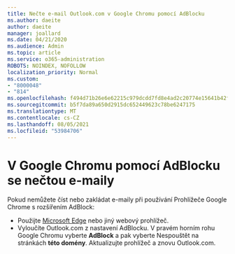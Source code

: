 ```yaml
---
title: Nečte e-mail Outlook.com v Google Chromu pomocí AdBlocku
ms.author: daeite
author: daeite
manager: joallard
ms.date: 04/21/2020
ms.audience: Admin
ms.topic: article
ms.service: o365-administration
ROBOTS: NOINDEX, NOFOLLOW
localization_priority: Normal
ms.custom:
- "8000048"
- "814"
ms.openlocfilehash: f494d71b26e6e62215c979dcdd7fd8e4ad2c20774e15641b42f1f6208eaa2922
ms.sourcegitcommit: b5f7da89a650d2915dc652449623c78be6247175
ms.translationtype: MT
ms.contentlocale: cs-CZ
ms.lasthandoff: 08/05/2021
ms.locfileid: "53984706"
---
```

# <a name="cant-read-email-in-google-chrome-with-adblock"></a>V Google Chromu pomocí AdBlocku se nečtou e-maily

Pokud nemůžete číst nebo zakládat e-maily při používání Prohlížeče Google Chrome s rozšířením AdBlock:

- Použijte [Microsoft Edge](https://go.microsoft.com/fwlink/p/?linkid=2001503&amp;clcid=0x409) nebo jiný webový prohlížeč.
- Vyloučíte Outlook.com z nastavení AdBlocku. V pravém horním rohu Google Chromu vyberte **AdBlock** a pak vyberte Nespouštět na stránkách **této domény**. Aktualizujte prohlížeč a znovu Outlook.com.